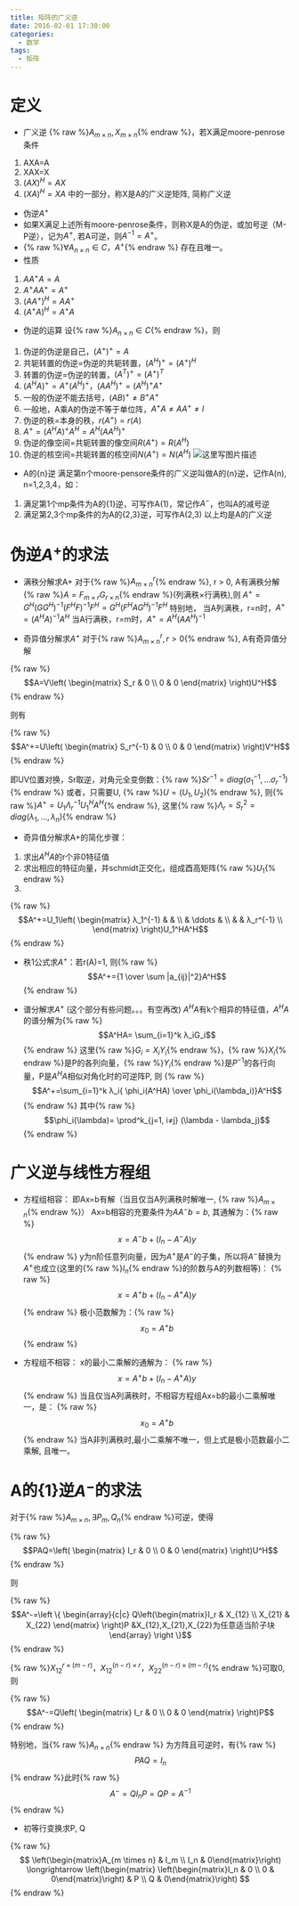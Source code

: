 ```yaml
---
title: 矩阵的广义逆
date: 2016-02-01 17:30:00
categories:
  - 数学
tags: 
  - 矩阵
---
```


# 定义
- 广义逆
{% raw %}$A_{m \times n}, X_{m \times n}${% endraw %}，若X满足moore-penrose条件
1. AXA=A
2. XAX=X
3. $(AX)^H=AX$
4. $(XA)^H=XA$
中的一部分，称X是A的广义逆矩阵, 简称广义逆

- 伪逆$A^+$
 - 如果X满足上述所有moore-penrose条件，则称X是A的伪逆，或加号逆（M-P逆），记为$A^+$, 若A可逆，则$A^{-1} = A^+$。
 - {% raw %}$\forall A_{n \times n} \in C，A^+${% endraw %} 存在且唯一。
 - 性质
 1. $AA^+A=A$
 2. $A^+A A^+= A^+$
 3. $(AA^+)^H = AA^+$
 4. $(A^+A)^H = A^+A$

- 伪逆的运算
设{% raw %}$A_{n \times n} \in C${% endraw %}，则
1. 伪逆的伪逆是自己，$(A^+)^+ = A$
2. 共轭转置的伪逆=伪逆的共轭转置，$(A^H)^+ = (A^+)^H$
3. 转置的伪逆=伪逆的转置，$(A^T)^+ = (A^+)^T$
4. $(A^HA)^+ = A^+(A^H)^+，(AA^H)^+ = (A^H)^+A^+$
5. 一般的伪逆不能去括号，$(AB)^+ ≠ B^+A^+$
6. 一般地，A乘A的伪逆不等于单位阵，$A^+A ≠ AA^+ ≠ I$
7. 伪逆的秩=本身的秩，$r(A^+) = r(A)$
8. $A^+ = (A^HA)^+A^H = A^H (AA^H)^+$ 
9. 伪逆的像空间=共轭转置的像空间$R(A^+) = R(A^H)$
10. 伪逆的核空间=共轭转置的核空间$N(A^+) = N(A^H)$
![这里写图片描述](http://img.blog.csdn.net/20160201113818041)

- A的{n}逆
满足第n个moore-pensore条件的广义逆叫做A的{n}逆，记作A(n), n=1,2,3,4，如：
1. 满足第1个mp条件为A的{1}逆，可写作A(1)，常记作$A^-$，也叫A的减号逆
2. 满足第2,3个mp条件的为A的{2,3}逆，可写作A(2,3)
以上均是A的广义逆

# 伪逆$A^+$的求法
- 满秩分解求A+
对于{% raw %}$A_{m \times n}^r${% endraw %}, r > 0, A有满秩分解 {% raw %}$A=F_{m \times r}G_{r \times n}${% endraw %}(列满秩×行满秩),则
$A^+ = G^H(GG^H)^{-1}(F^HF)^{-1}F^H = G^H(F^HAG^H)^{-1}F^H$
特别地，
当A列满秩，r=n时，$A^+ = (A^HA)^{-1}A^H$
当A行满秩，r=m时，$A^+ = A^H (AA^H)^{-1}$


- 奇异值分解求$A^+$
对于{% raw %}$A_{m \times n}^r, r > 0${% endraw %}, A有奇异值分解

{% raw %}
$$A=V\left(
\begin{matrix}
S_r & 0 \\
0 & 0
\end{matrix}
\right)U^H$$
{% endraw %}

则有

{% raw %}
$$A^+=U\left(
\begin{matrix}
S_r^{-1} & 0 \\
0 & 0
\end{matrix}
\right)V^H$$
{% endraw %}

即UV位置对换，Sr取逆，对角元全变倒数：{% raw %}$Sr^{-1} = diag(σ_1^{-1}, … σ_r^{-1})${% endraw %}
或者，只需要U, {% raw %}$U=(U_1, U_2)${% endraw %}, 则{% raw %}$A^+ = U_1Λ_r^{-1}U_1^HA^H${% endraw %}, 这里{% raw %}$Λ_r=S_r^2=diag(λ_1, …, λ_n)${% endraw %}

- 奇异值分解求A+的简化步骤：
1. 求出$A^HA$的r个非0特征值
2. 求出相应的特征向量，并schmidt正交化，组成酉高矩阵{% raw %}$U_1${% endraw %}
3. 

{% raw %}
$$A^+=U_1\left(
\begin{matrix}
λ_1^{-1} &  & \\
 &  \ddots  &  \\
 & & λ_r^{-1} \\
\end{matrix}
\right)U_1^HA^H$$
{% endraw %}

- 秩1公式求$A^+$：若r(A)=1, 则{% raw %}$$A^+={1 \over \sum |a_{ij}|^2}A^H$${% endraw %}


- 谱分解求$A^+$ (这个部分有些问题。。。有空再改)
$A^HA$有k个相异的特征值，$A^HA$的谱分解为{% raw %}$$A^HA= \sum_{i=1}^k λ_iG_i$${% endraw %}
这里{% raw %}$G_i = X_iY_i${% endraw %}，{% raw %}$X_i${% endraw %}是P的各列向量，{% raw %}$Y_i${% endraw %}是$P^{-1}$的各行向量，P是$A^HA$相似对角化时的可逆阵P, 则
{% raw %}$$A^+=\sum_{i=1}^k λ_i{ \phi_i(A^HA) \over \phi_i(\lambda_i)}A^H$${% endraw %}
其中{% raw %}$$\phi_i(\lambda)= \prod^k_{j=1, i≠j} (\lambda - \lambda_j)$${% endraw %}

# 广义逆与线性方程组
- 方程组相容：
即Ax=b有解（当且仅当A列满秩时解唯一, {% raw %}$A_{m \times n}${% endraw %}）
Ax=b相容的充要条件为$AA^-b=b$, 其通解为：{% raw %}$$x=A^-b+(I_n-A^-A)y$${% endraw %}
y为n阶任意列向量，因为$A^+$是$A^-$的子集，所以将$A^-$替换为$A^+$也成立(这里的{% raw %}$I_n${% endraw %}的阶数与A的列数相等)： {% raw %}$$x=A^+b+(I_n-A^+A)y$${% endraw %}
极小范数解为：{% raw %}$$x_0=A^+b$${% endraw %}

- 方程组不相容：
x的最小二乘解的通解为：
{% raw %}$$x=A^+b+(I_n-A^+A)y$${% endraw %}
当且仅当A列满秩时，不相容方程组Ax=b的最小二乘解唯一，是：
{% raw %}$$x_0=A^+b$${% endraw %}
当A非列满秩时,最小二乘解不唯一，但上式是极小范数最小二乘解, 且唯一。

# A的{1}逆$A^-$的求法
对于{% raw %}$A_{m \times n}, \exists  P_m, Q_n${% endraw %}可逆，使得

{% raw %}
$$PAQ=\left(
\begin{matrix}
I_r & 0 \\
0 & 0
\end{matrix}
\right)U^H$$
{% endraw %}

则 

{% raw %}
$$A^-=\left \{
\begin{array}{c|c}
Q\left(\begin{matrix}I_r & X_{12} \\
X_{21} & X_{22} 
\end{matrix} \right)P &X_{12},X_{21},X_{22}为任意适当阶子块
\end{array} \right \}$$
{% endraw %}

{% raw %}$X_{12}^{r \times (m-r)}， X_{12}^{(n-r) \times r}，X_{22}^{(n-r) \times (m-r)}${% endraw %}可取0, 则

{% raw %}
$$A^-=Q\left( \begin{matrix} I_r & 0 \\
 0 & 0 \end{matrix} \right)P$$
{% endraw %}

特别地，当{% raw %}$A_{n \times n}${% endraw %} 为方阵且可逆时，有{% raw %}$$PAQ=I_n$${% endraw %}此时{% raw %}$$A^- = QI_nP=QP=A^{-1}$${% endraw %}

- 初等行变换求P, Q

{% raw %}
$$
\left(\begin{matrix}A_{m \times n} & I_m \\
I_n & 0\end{matrix}\right) \longrightarrow \left(\begin{matrix} \left(\begin{matrix}I_n & 0 \\
 0 & 0\end{matrix}\right) & P \\
 Q & 0\end{matrix}\right)
$$
{% endraw %}